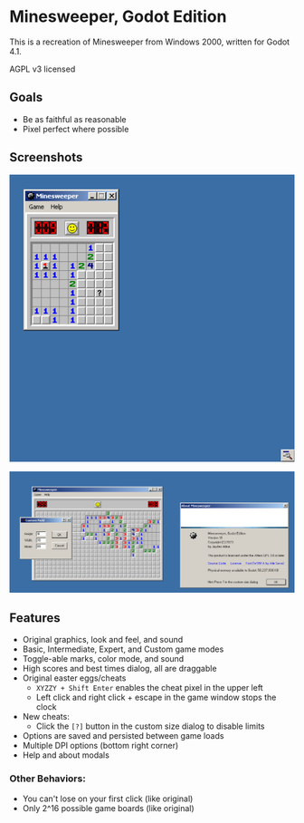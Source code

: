 # Minesweeper, Godot Edition

This is a recreation of Minesweeper from Windows 2000, written for Godot 4.1.

AGPL v3 licensed

## Goals
- Be as faithful as reasonable
- Pixel perfect where possible

## Screenshots

![Basic Screenshot](screenshot/basic.png)

![Expert](screenshot/expert.png)

## Features
- Original graphics, look and feel, and sound
- Basic, Intermediate, Expert, and Custom game modes
- Toggle-able marks, color mode, and sound
- High scores and best times dialog, all are draggable
- Original easter eggs/cheats
  - `XYZZY + Shift Enter` enables the cheat pixel in the upper left
  - Left click and right click + escape in the game window stops the clock
- New cheats:
  - Click the `[?]` button in the custom size dialog to disable limits
- Options are saved and persisted between game loads
- Multiple DPI options (bottom right corner)
- Help and about modals


### Other Behaviors:

- You can't lose on your first click (like original)
- Only 2^16 possible game boards (like original)
